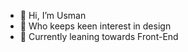 - 👋 Hi, I’m Usman
- 👀 Who keeps keen interest in design
- 🌱 Currently leaning towards Front-End
<!-- - 💞️ I’m looking to collaborate on .. -->
<!-- - 📫 How to reach me ... -->

<!---
NobleUsman/NobleUsman is a ✨ special ✨ repository because its `README.md` (this file) appears on your GitHub profile.
You can click the Preview link to take a look at your changes.
--->
